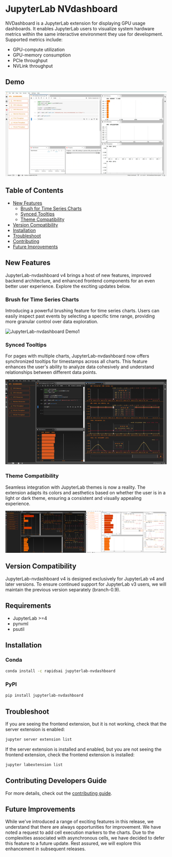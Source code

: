 # JupyterLab NVdashboard

NVDashboard is a JupyterLab extension for displaying GPU usage dashboards. It enables JupyterLab users to visualize system hardware metrics within the same interactive environment they use for development. Supported metrics include:

- GPU-compute utilization
- GPU-memory consumption
- PCIe throughput
- NVLink throughput

## Demo

![JupyterLab-nvdashboard Demo](./docs/_images/screencast1.gif)

## Table of Contents

- [New Features](#new-features)
  - [Brush for Time Series Charts](#brush-for-time-series-charts)
  - [Synced Tooltips](#synced-tooltips)
  - [Theme Compatibility](#theme-compatibility)
- [Version Compatibility](#version-compatibility)
- [Installation](#installation)
- [Troubleshoot](#troubleshoot)
- [Contributing](#contributing)
- [Future Improvements](#future-improvements)

## New Features

JupyterLab-nvdashboard v4 brings a host of new features, improved backend architecture, and enhanced frontend components for an even better user experience.
Explore the exciting updates below.

### Brush for Time Series Charts

Introducing a powerful brushing feature for time series charts. Users can easily inspect past events by selecting a specific time range, providing more granular control over data exploration.

![JupyterLab-nvdashboard Demo1](./docs/_images/screencast2.gif)

### Synced Tooltips

For pages with multiple charts, JupyterLab-nvdashboard now offers synchronized tooltips for timestamps across all charts. This feature enhances the user's ability to analyze data cohesively and understand relationships between different data points.

![JupyterLab-nvdashboard Demo4](./docs/_images/screenshot3.png)

### Theme Compatibility

Seamless integration with JupyterLab themes is now a reality. The extension adapts its colors and aesthetics based on whether the user is in a light or dark theme, ensuring a consistent and visually appealing experience.

<div style="display: flex;">
  <img src="./docs/_images/screenshot1.png" alt="JupyterLab-nvdashboard Demo2" style="width: 50%;">
  <img src="./docs/_images/screenshot2.png" alt="JupyterLab-nvdashboard Demo3" style="width: 50%;">
</div>

## Version Compatibility

JupyterLab-nvdashboard v4 is designed exclusively for JupyterLab v4 and later versions. To ensure continued support for JupyterLab v3 users, we will maintain the previous version separately (branch-0.9).

## Requirements

- JupyterLab >=4
- pynvml
- psutil

## Installation

### Conda

```bash
conda install -c rapidsai jupyterlab-nvdashboard
```

### PyPI

```bash
pip install jupyterlab-nvdashboard
```

## Troubleshoot

If you are seeing the frontend extension, but it is not working, check
that the server extension is enabled:

```bash
jupyter server extension list
```

If the server extension is installed and enabled, but you are not seeing
the frontend extension, check the frontend extension is installed:

```bash
jupyter labextension list
```

## Contributing Developers Guide

For more details, check out the [contributing guide](./CONTRIBUTING.md).

## Future Improvements

While we've introduced a range of exciting features in this release, we understand that there are always opportunities for improvement. We have noted a request to add cell execution markers to the charts. Due to the complexities associated with asynchronous cells, we have decided to defer this feature to a future update. Rest assured, we will explore this enhancement in subsequent releases.
